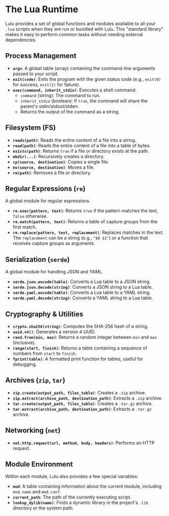# The Lua Runtime

Lulu provides a set of global functions and modules available to all your `.lua` scripts when they are run or bundled with Lulu. This "standard library" makes it easy to perform common tasks without needing external dependencies.

## Process Management

- **`argv`**: A global table (array) containing the command-line arguments passed to your script.
- **`exit(code)`**: Exits the program with the given status code (e.g., `exit(0)` for success, `exit(1)` for failure).
- **`exec(command, inherit_stdio)`**: Executes a shell command.
  - `command` (string): The command to run.
  - `inherit_stdio` (boolean): If `true`, the command will share the parent's stdin/stdout/stderr.
  - Returns the output of the command as a string.

## Filesystem (FS)

- **`reads(path)`**: Reads the entire content of a file into a string.
- **`read(path)`**: Reads the entire content of a file into a table of bytes.
- **`exists(path)`**: Returns `true` if a file or directory exists at the path.
- **`mkdir(...)`**: Recursively creates a directory.
- **`cp(source, destination)`**: Copies a single file.
- **`mv(source, destination)`**: Moves a file.
- **`rm(path)`**: Removes a file or directory.

## Regular Expressions (`re`)

A global module for regular expressions.

- **`re.exec(pattern, text)`**: Returns `true` if the pattern matches the text, `false` otherwise.
- **`re.match(pattern, text)`**: Returns a table of capture groups from the first match.
- **`re.replace(pattern, text, replacement)`**: Replaces matches in the text. The `replacement` can be a string (e.g., `"$0 $1"`) or a function that receives capture groups as arguments.

## Serialization (`serde`)

A global module for handling JSON and YAML.

- **`serde.json.encode(table)`**: Converts a Lua table to a JSON string.
- **`serde.json.decode(string)`**: Converts a JSON string to a Lua table.
- **`serde.yaml.encode(table)`**: Converts a Lua table to a YAML string.
- **`serde.yaml.decode(string)`**: Converts a YAML string to a Lua table.

## Cryptography & Utilities

- **`crypto.sha256(string)`**: Computes the SHA-256 hash of a string.
- **`uuid.v4()`**: Generates a version 4 UUID.
- **`rand.from(min, max)`**: Returns a random integer between `min` and `max` (inclusive).
- **`range(start, finish)`**: Returns a table containing a sequence of numbers from `start` to `finish`.
- **`fprint(table)`**: A formatted print function for tables, useful for debugging.

## Archives (`zip`, `tar`)

- **`zip.create(output_path, files_table)`**: Creates a `.zip` archive.
- **`zip.extract(archive_path, destination_path)`**: Extracts a `.zip` archive.
- **`tar.create(output_path, files_table)`**: Creates a `.tar.gz` archive.
- **`tar.extract(archive_path, destination_path)`**: Extracts a `.tar.gz` archive.

## Networking (`net`)

- **`net.http.request(url, method, body, headers)`**: Performs an HTTP request.

## Module Environment

Within each module, Lulu also provides a few special variables:

- **`mod`**: A table containing information about the current module, including `mod.name` and `mod.conf`.
- **`current_path`**: The path of the currently executing script.
- **`lookup_dylib(name)`**: Finds a dynamic library in the project's `.lib` directory or the system path.
